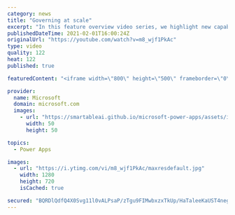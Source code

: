 ```yaml
---
category: news
title: "Governing at scale"
excerpt: "In this feature overview video series, we highlight new capabilities included in the latest update to Microsoft Power Apps.  Microsoft's Power Platform is a rich ecosystem of more than three hundred Microsoft and non-Microsoft connectors that can be leveraged by apps and flows. We are proud to introduce"
publishedDateTime: 2021-02-01T16:00:24Z
originalUrl: "https://youtube.com/watch?v=m8_wjf1PkAc"
type: video
quality: 122
heat: 122
published: true

featuredContent: "<iframe width=\"800\" height=\"500\" frameborder=\"0\" src=\"https://www.youtube.com/embed/m8_wjf1PkAc\" allow=\"accelerometer; autoplay; encrypted-media; gyroscope; picture-in-picture\" allowfullscreen></iframe>"

provider:
  name: Microsoft
  domain: microsoft.com
  images:
    - url: "https://smartableai.github.io/microsoft-power-apps/assets/images/organizations/microsoft.com-50x50.jpg"
      width: 50
      height: 50

topics:
  - Power Apps

images:
  - url: "https://i.ytimg.com/vi/m8_wjf1PkAc/maxresdefault.jpg"
    width: 1280
    height: 720
    isCached: true

secured: "BQRDlQdfQ4X0Svg11l0vALPsaP/zTgu9FIMwbxzxTkUp/HaTaleeKaUST4negzsNsBEebusw6K/fvrWI77gDiMmzkWE3AqBLPriTSQ7JKW8Y2HKtN23pyQ6xLnDH3U86IoNCqkdgiipIYmKXVuMYq/JJotI+GfzSMWDJr/+HjqFPFr//8QK1Kuxtp9Kv5T1DzUJ0qm77us8EaFrCx+2CaElLv2rEY1BhVE0flYxErGL5w5y0fZsb8cnEyopL+h1cnW8gofttTGay9LlNKumSKt113PRYQDNvxv0LmNeyCTBA+MLrqPf99KE99E1f7XEWLF8zJrBCLvA9JfSFgOjEhQiTappkdgz6+D1gZybzPIyMsgcXx3QcOdyeXJNxqjPYF+6jHrem31YdiJVcZc0+GjXga33JN098whgEZ581bo0=;jiaPi2xPg3GW/yCLDDf/tg=="
---
```


